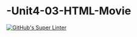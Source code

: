 # -Unit4-03-HTML-Movie
[![GitHub's Super Linter](https://github.com/ICS20-Programming-SavyonM/-Unit4-03-HTML-Movie/workflows/GitHub's%20Super%20Linter/badge.svg)](https://github.com/ICS20-Programming-SavyonM/-Unit4-03-HTML-Movie/actions)